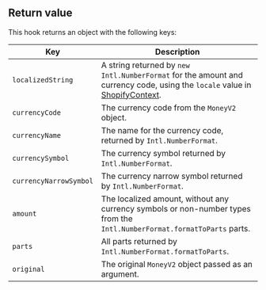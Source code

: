 ## Return value

This hook returns an object with the following keys:

| Key                    | Description                                                                                                                                                      |
| ---------------------- | ---------------------------------------------------------------------------------------------------------------------------------------------------------------- |
| `localizedString`      | A string returned by `new Intl.NumberFormat` for the amount and currency code, using the `locale` value in [ShopifyContext](/api/hydrogen/hooks/global/useshop). |
| `currencyCode`         | The currency code from the `MoneyV2` object.                                                                                                                     |
| `currencyName`         | The name for the currency code, returned by `Intl.NumberFormat`.                                                                                                 |
| `currencySymbol`       | The currency symbol returned by `Intl.NumberFormat`.                                                                                                             |
| `currencyNarrowSymbol` | The currency narrow symbol returned by `Intl.NumberFormat`.                                                                                                      |
| `amount`               | The localized amount, without any currency symbols or non-number types from the `Intl.NumberFormat.formatToParts` parts.                                         |
| `parts`                | All parts returned by `Intl.NumberFormat.formatToParts`.                                                                                                         |
| `original`             | The original `MoneyV2` object passed as an argument.                                                                                                             |
